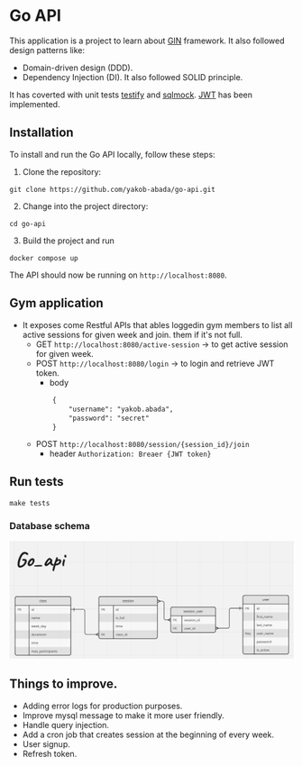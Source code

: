 # Go API

This application is a project to learn about [GIN](https://gin-gonic.com/) framework. It also followed design patterns like:
- Domain-driven design (DDD).
- Dependency Injection (DI).
It also followed SOLID principle.

It has coverted with unit tests [testify](https://github.com/stretchr/testify) and [sqlmock](https://pkg.go.dev/github.com/data-dog/go-sqlmock).
[JWT](https://github.com/golang-jwt/jwt) has been implemented.

## Installation

To install and run the Go API locally, follow these steps:

1. Clone the repository:

```shell
git clone https://github.com/yakob-abada/go-api.git
```

2. Change into the project directory:

```shell
cd go-api
```

3. Build the project and run

```shell
docker compose up
```

The API should now be running on `http://localhost:8080`.

## Gym application
- It exposes come Restful APIs that ables loggedin gym members to list all active sessions for given week and join. them if it's not full.
    - GET `http://localhost:8080/active-session` -> to get active session for given week.
    - POST `http://localhost:8080/login` -> to login and retrieve JWT token.
        - body 
        ```
            {
                "username": "yakob.abada",
                "password": "secret"
            }
        ```
    - POST `http://localhost:8080/session/{session_id}/join`
        - header ```Authorization: Breaer {JWT token} ```

## Run tests

```shell
make tests
```

### Database schema
![plot](https://github.com/yakob-abada/go-api/blob/main/db_shema.png)

## Things to improve.
- Adding error logs for production purposes.
- Improve mysql message to make it more user friendly.
- Handle query injection.
- Add a cron job that creates session at the beginning of every week.
- User signup.
- Refresh token.